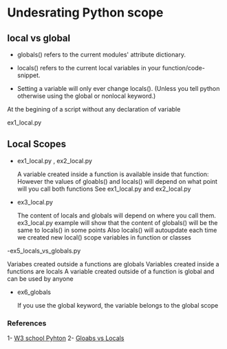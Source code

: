 # Undesrating Python scope

## local vs global

 - globals() refers to the current modules' attribute dictionary. 
 - locals() refers to the current local variables in your function/code-snippet.

 - Setting a variable will only ever change locals(). (Unless you tell python otherwise using the global or nonlocal keyword.)

At the begining of a script without any declaration of variable  

ex1_local.py


## Local Scopes

- ex1_local.py , ex2_local.py

  A variable created inside a function is available inside that function:
  However the values of gloabls() and locals() will depend on what point will you call both functions
  See ex1_local.py  and ex2_local.py


- ex3_local.py 

  The content of locals and globals will depend on where you call them.
  ex3_local.py  example will show that the content of globals() will be the same to locals() in some points 
  Also locals() will autoupdate each time we created new local() scope variables in function or classes
  
-ex5_locals_vs_globals.py

  Variabes created outside  a functions are globals
  Variables created inside a functions are locals
   A variable created outside of a function is global and can be used by anyone
  
- ex6_globals

   If you use the global keyword, the variable belongs to the global scope



### References

1- [W3 school Pyhton](https://www.w3schools.com/python/python_scope.asp)
2- [Gloabs vs Locals](https://stackoverflow.com/questions/52310792/python3-globals-and-locals-contents)

